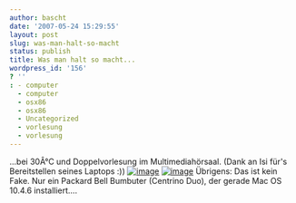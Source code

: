 ```yaml
---
author: bascht
date: '2007-05-24 15:29:55'
layout: post
slug: was-man-halt-so-macht
status: publish
title: Was man halt so macht...
wordpress_id: '156'
? ''
: - computer
  - computer
  - osx86
  - osx86
  - Uncategorized
  - vorlesung
  - vorlesung
---
```


...bei 30Â°C und Doppelvorlesung im Multimediahörsaal. (Dank an Isi
für's Bereitstellen seines Laptops :))
[![image](http://farm1.static.flickr.com/232/512118032_4a51adb7a0.jpg?v=0)](http://flickr.com/photos/bestie_andre/tags/osxaufpc/)
[![image](http://farm1.static.flickr.com/202/512160515_b525b984c5.jpg?v=0)](http://flickr.com/photos/bestie_andre/tags/osxaufpc/)
Übrigens: Das ist kein Fake. Nur ein Packard Bell Bumbuter
(Centrino Duo), der gerade Mac OS 10.4.6 installiert....


